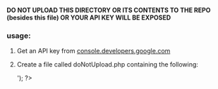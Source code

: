 **DO NOT UPLOAD THIS DIRECTORY OR ITS CONTENTS TO THE REPO (besides this file) OR YOUR API KEY WILL BE EXPOSED**  

### usage: ####
1. Get an API key from [console.developers.google.com](https://console.developers.google.com)
2. Create a file called doNotUpload.php containing the following:


    <?php
        define('GMAPS_JS_API_KEY','<YOUR_API_KEY_HERE>');
    ?>
